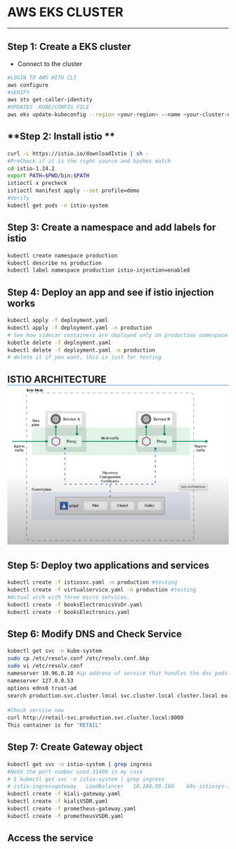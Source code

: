 # AWS EKS CLUSTER
---
## **Step 1: Create a EKS cluster**
- Connect to the cluster
```bash
#LOGIN TO AWS WITH CLI
aws configure
#VERIFY
aws sts get-caller-identity
#UPDATES .KUBE/CONFIG FILE
aws eks update-kubeconfig --region <your-region> --name <your-cluster-name>
```
## **Step 2: Install istio **
```bash
curl -L https://istio.io/downloadIstio | sh -
#PreCheck if it is the right source and hashes match
cd istio-1.24.2
export PATH=$PWD/bin:$PATH
istioctl x precheck
istioctl manifest apply --set profile=demo
#Verify
kubectl get pods -n istio-system
```
## **Step 3: Create a namespace and add labels for istio**
```bash
kubectl create namespace production
kubectl describe ns production
kubectl label namespace production istio-injection=enabled
```
## **Step 4: Deploy an app and see if istio injection works**
```bash
kubectl apply -f deployment.yaml
kubectl apply -f deployment.yaml -n production
# See how sidecar containers are deployed only on production namespace where we have labeled istio-injection=enabled
kubetle delete -f deployment.yaml
kubectl delete -f deployment.yaml -n production
# delete it if you want, this is just for testing
```
## **ISTIO ARCHITECTURE**<img src="../istio-architecture.png">
## **Step 5: Deploy two applications and services** 
```bash
kubectl create -f istiosvc.yaml -n production #testing 
kubectl create -f virtualservice.yaml -n production #testing
#Actual arch with three micro services.
kubectl create -f booksElectronicsVsDr.yaml
kubectl create -f booksElectronics.yaml
```
## **Step 6: Modify DNS and Check Service**
```bash
kubectl get svc -n kube-system
sudo cp /etc/resolv.conf /etc/resolv.conf.bkp
sudo vi /etc/resolv.conf
nameserver 10.96.0.10 #ip address of service that handles the dns pods
nameserver 127.0.0.53
options edns0 trust-ad
search production.svc.cluster.local svc.cluster.local cluster.local eu-west-2.compute.internal

#Check service now
curl http://retail-svc.production.svc.cluster.local:8000
This container is for "RETAIL"
```
## **Step 7: Create Gateway object**
```bash
kubectl get svc -n istio-system | grep ingress
#Note the port number used 31400 in my case
# $ kubectl get svc -n istio-system | grep ingress
# istio-ingressgateway   LoadBalancer   10.100.99.160    k8s-istiosys-istioing-6fbf4fee8b-2aed167d3bec5029.elb.eu-west-2.amazonaws.com   15021:30982/TCP,80:32182/TCP,443:32575/TCP,31400:32591/TCP,15443:32213/TCP
kubectl create -f kiali-gateway.yaml
kubectl create -f kialiVSDR.yaml
kubectl create -f prometheus-gateway.yaml
kubectl create -f prometheusVSDR.yaml
```
## **Access the service**
